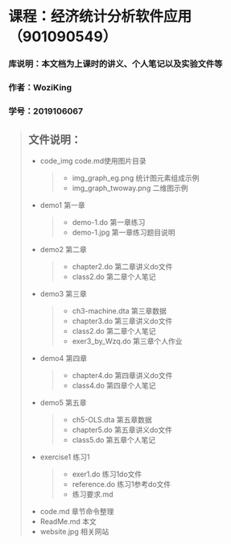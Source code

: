 # 课程：经济统计分析软件应用（901090549）
### 库说明：本文档为上课时的讲义、个人笔记以及实验文件等
### 作者：WoziKing
### 学号：2019106067

> ## 文件说明：
> * code_img  code.md使用图片目录
>   > * img_graph_eg.png  统计图元素组成示例
>   > * img_graph_twoway.png  二维图示例
> * demo1  第一章
>   > * demo-1.do  第一章练习
>   > * demo-1.jpg  第一章练习题目说明
> * demo2  第二章
>   > * chapter2.do  第二章讲义do文件
>   > * class2.do  第二章个人笔记
> * demo3  第三章
>   > * ch3-machine.dta  第三章数据
>   > * chapter3.do  第三章讲义do文件
>   > * class2.do  第二章个人笔记
>   > * exer3_by_Wzq.do  第三章个人作业
> * demo4  第四章
>   > * chapter4.do  第四章讲义do文件
>   > * class4.do  第四章个人笔记
> * demo5  第五章
>   > * ch5-OLS.dta  第五章数据
>   > * chapter5.do  第五章讲义do文件
>   > * class5.do  第五章个人笔记
> * exercise1  练习1
>   > * exer1.do  练习1do文件
>   > * reference.do  练习1参考do文件
>   > * 练习要求.md
> * code.md  章节命令整理
> * ReadMe.md  本文
> * website.jpg  相关网站
